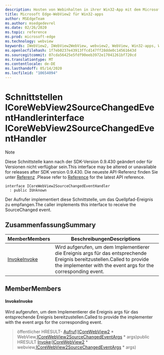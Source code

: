 ```yaml
---
description: Hosten von Webinhalten in ihrer Win32-App mit dem Microsoft Edge WebView2-Steuerelement
title: Microsoft Edge-WebView2 für Win32-apps
author: MSEdgeTeam
ms.author: msedgedevrel
ms.date: 02/26/2020
ms.topic: reference
ms.prod: microsoft-edge
ms.technology: webview
keywords: IWebView2, IWebView2WebView, webview2, WebView, Win32-apps, Win32, Edge, ICoreWebView2, ICoreWebView2Host, Browser-Steuerelement, Edge-HTML
ms.openlocfilehash: 1f7eb0237e43913ffcd147ff28dde0c14561643d
ms.sourcegitcommit: 07cda56425e5fdf90eeb3972e17041261bf720cd
ms.translationtype: MT
ms.contentlocale: de-DE
ms.lasthandoff: 05/14/2020
ms.locfileid: "10654094"
---
```

# <span data-ttu-id="f9157-104">Schnittstellen ICoreWebView2SourceChangedEventHandler</span><span class="sxs-lookup"><span data-stu-id="f9157-104">interface ICoreWebView2SourceChangedEventHandler</span></span> 

> [!NOTE]
> <span data-ttu-id="f9157-105">Diese Schnittstelle kann nach der SDK-Version 0.9.430 geändert oder für Versionen nicht verfügbar sein.</span><span class="sxs-lookup"><span data-stu-id="f9157-105">This interface may be altered or unavailable for releases after SDK version 0.9.430.</span></span> <span data-ttu-id="f9157-106">Die neueste API-Referenz finden Sie unter [Referenz](../../../webview2-api-reference.md) .</span><span class="sxs-lookup"><span data-stu-id="f9157-106">Please refer to [Reference](../../../webview2-api-reference.md) for the latest API reference.</span></span>

```
interface ICoreWebView2SourceChangedEventHandler
  : public IUnknown
```

<span data-ttu-id="f9157-107">Der Aufrufer implementiert diese Schnittstelle, um das Quellpfad-Ereignis zu empfangen.</span><span class="sxs-lookup"><span data-stu-id="f9157-107">The caller implements this interface to receive the SourceChanged event.</span></span>

## <span data-ttu-id="f9157-108">Zusammenfassung</span><span class="sxs-lookup"><span data-stu-id="f9157-108">Summary</span></span>

 <span data-ttu-id="f9157-109">Member</span><span class="sxs-lookup"><span data-stu-id="f9157-109">Members</span></span>                        | <span data-ttu-id="f9157-110">Beschreibungen</span><span class="sxs-lookup"><span data-stu-id="f9157-110">Descriptions</span></span>
--------------------------------|---------------------------------------------
[<span data-ttu-id="f9157-111">Invoke</span><span class="sxs-lookup"><span data-stu-id="f9157-111">Invoke</span></span>](#invoke) | <span data-ttu-id="f9157-112">Wird aufgerufen, um dem Implementierer die Ereignis args für das entsprechende Ereignis bereitzustellen.</span><span class="sxs-lookup"><span data-stu-id="f9157-112">Called to provide the implementer with the event args for the corresponding event.</span></span>

## <span data-ttu-id="f9157-113">Member</span><span class="sxs-lookup"><span data-stu-id="f9157-113">Members</span></span>

#### <span data-ttu-id="f9157-114">Invoke</span><span class="sxs-lookup"><span data-stu-id="f9157-114">Invoke</span></span> 

<span data-ttu-id="f9157-115">Wird aufgerufen, um dem Implementierer die Ereignis args für das entsprechende Ereignis bereitzustellen.</span><span class="sxs-lookup"><span data-stu-id="f9157-115">Called to provide the implementer with the event args for the corresponding event.</span></span>

> <span data-ttu-id="f9157-116">öffentlicher HRESULT- [Aufruf](#invoke)([ICoreWebView2](ICoreWebView2.md) \* WebView,[ICoreWebView2SourceChangedEventArgs](ICoreWebView2SourceChangedEventArgs.md) \* args)</span><span class="sxs-lookup"><span data-stu-id="f9157-116">public HRESULT [Invoke](#invoke)([ICoreWebView2](ICoreWebView2.md) \* webview,[ICoreWebView2SourceChangedEventArgs](ICoreWebView2SourceChangedEventArgs.md) \* args)</span></span>

